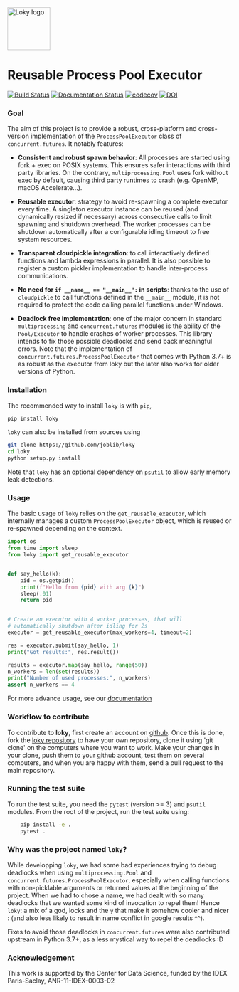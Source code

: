 
<a href="https://loky.readthedocs.io">
<img src="docs/_static/loky_logo.svg"
alt="Loky logo" width=96/></a>


# Reusable Process Pool Executor
[![Build Status](https://dev.azure.com/joblib/loky/_apis/build/status/joblib.loky?branchName=master)](https://dev.azure.com/joblib/loky/_build/latest?definitionId=2&branchName=master)
[![Documentation Status](https://readthedocs.org/projects/loky/badge/?version=latest)](https://loky.readthedocs.io/en/latest/?badge=latest)
[![codecov](https://codecov.io/gh/joblib/loky/branch/master/graph/badge.svg)](https://codecov.io/gh/joblib/loky)
[![DOI](https://zenodo.org/badge/48578152.svg)](https://zenodo.org/badge/latestdoi/48578152)


### Goal

The aim of this project is to provide a robust, cross-platform and
cross-version implementation of the `ProcessPoolExecutor` class of
`concurrent.futures`. It notably features:

  * __Consistent and robust spawn behavior__: All processes are started
    using fork + exec on POSIX systems. This ensures safer interactions with
    third party libraries. On the contrary, `multiprocessing.Pool` uses
    fork without exec by default, causing third party runtimes to crash
    (e.g. OpenMP, macOS Accelerate...).

  * __Reusable executor__: strategy to avoid re-spawning a complete
    executor every time. A singleton executor instance can be reused (and
    dynamically resized if necessary) across consecutive calls to limit
    spawning and shutdown overhead. The worker processes can be shutdown
    automatically after a configurable idling timeout to free system
    resources.

  * __Transparent cloudpickle integration__: to call interactively
    defined functions and lambda expressions in parallel. It is also
    possible to register a custom pickler implementation to handle
    inter-process communications.

  * __No need for ``if __name__ == "__main__":`` in scripts__: thanks
    to the use of ``cloudpickle`` to call functions defined in the
    ``__main__`` module, it is not required to protect the code calling
    parallel functions under Windows.

  * __Deadlock free implementation__: one of the major concern in
    standard `multiprocessing` and `concurrent.futures` modules is the
    ability of the `Pool/Executor` to handle crashes of worker
    processes. This library intends to fix those possible deadlocks and
    send back meaningful errors. Note that the implementation of
    `concurrent.futures.ProcessPoolExecutor` that comes with Python 3.7+
    is as robust as the executor from loky but the later also works for
    older versions of Python.


### Installation

The recommended way to install `loky` is with `pip`,
```bash
pip install loky
```

`loky` can also be installed from sources using
```bash
git clone https://github.com/joblib/loky
cd loky
python setup.py install
```

Note that `loky` has an optional dependency on [`psutil`][1] to allow early
memory leak detections.

### Usage

The basic usage of `loky` relies on the `get_reusable_executor`, which
internally manages a custom `ProcessPoolExecutor` object, which is reused or
re-spawned depending on the context.

```python
import os
from time import sleep
from loky import get_reusable_executor


def say_hello(k):
    pid = os.getpid()
    print(f"Hello from {pid} with arg {k}")
    sleep(.01)
    return pid


# Create an executor with 4 worker processes, that will
# automatically shutdown after idling for 2s
executor = get_reusable_executor(max_workers=4, timeout=2)

res = executor.submit(say_hello, 1)
print("Got results:", res.result())

results = executor.map(say_hello, range(50))
n_workers = len(set(results))
print("Number of used processes:", n_workers)
assert n_workers == 4
```

For more advance usage, see our
[documentation](https://loky.readthedocs.io/en/stable/)

### Workflow to contribute

To contribute to **loky**, first create an account on
[github](http://github.com/). Once this is done, fork the
[loky repository](http://github.com/loky/loky) to have your own repository,
clone it using 'git clone' on the computers where you want to work. Make your
changes in your clone, push them to your github account, test them on several
computers, and when you are happy with them, send a pull request to the main
repository.

### Running the test suite

To run the test suite, you need the `pytest` (version >= 3) and `psutil`
modules. From the root of the project, run the test suite using:

```sh
    pip install -e .
    pytest .
```

### Why was the project named `loky`?

While developping `loky`, we had some bad experiences trying to debug deadlocks
when using `multiprocessing.Pool` and `concurrent.futures.ProcessPoolExecutor`,
especially when calling functions with non-picklable arguments or returned
values at the beginning of the project. When we had to chose a name, we had
dealt with so many deadlocks that we wanted some kind of invocation to repel
them! Hence `loky`: a mix of a god, locks and the `y` that make it somehow
cooler and nicer : (and also less likely to result in name conflict in google
results ^^).

Fixes to avoid those deadlocks in `concurrent.futures` were also contributed
upstream in Python 3.7+, as a less mystical way to repel the deadlocks :D

### Acknowledgement

This work is supported by the Center for Data Science, funded by the IDEX
Paris-Saclay, ANR-11-IDEX-0003-02


[1]: https://github.com/giampaolo/psutil
